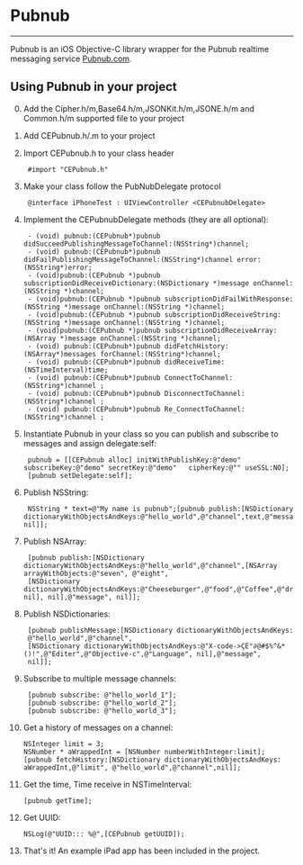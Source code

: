 # Pubnub
---

Pubnub is an iOS Objective-C library wrapper for the Pubnub realtime messaging service [Pubnub.com](http://www.pubnub.com/).

## Using Pubnub in your project

0. Add the Cipher.h/m,Base64.h/m,JSONKit.h/m,JSONE.h/m and Common.h/m supported file to your project 

1. Add CEPubnub.h/.m to your project

2. Import CEPubnub.h to your class header

        #import "CEPubnub.h"

3. Make your class follow the PubNubDelegate protocol

        @interface iPhoneTest : UIViewController <CEPubnubDelegate>

4. Implement the CEPubnubDelegate methods (they are all optional):

        - (void) pubnub:(CEPubnub*)pubnub didSucceedPublishingMessageToChannel:(NSString*)channel;
        - (void) pubnub:(CEPubnub*)pubnub didFailPublishingMessageToChannel:(NSString*)channel error:(NSString*)error;
        - (void)pubnub:(CEPubnub *)pubnub subscriptionDidReceiveDictionary:(NSDictionary *)message onChannel:(NSString *)channel;
        - (void)pubnub:(CEPubnub *)pubnub subscriptionDidFailWithResponse:(NSString *)message onChannel:(NSString *)channel;
        - (void)pubnub:(CEPubnub *)pubnub subscriptionDidReceiveString:(NSString *)message onChannel:(NSString *)channel;
        - (void)pubnub:(CEPubnub *)pubnub subscriptionDidReceiveArray:(NSArray *)message onChannel:(NSString *)channel;
        - (void) pubnub:(CEPubnub*)pubnub didFetchHistory:(NSArray*)messages forChannel:(NSString*)channel;
        - (void) pubnub:(CEPubnub*)pubnub didReceiveTime:(NSTimeInterval)time;
        - (void) pubnub:(CEPubnub*)pubnub ConnectToChannel:(NSString*)channel ;
		- (void) pubnub:(CEPubnub*)pubnub DisconnectToChannel:(NSString*)channel ;
		- (void) pubnub:(CEPubnub*)pubnub Re_ConnectToChannel:(NSString*)channel ;
       

5. Instantiate Pubnub in your class so you can publish and subscribe to messages and assign delegate:self:

        pubnub = [[CEPubnub alloc] initWithPublishKey:@"demo" subscribeKey:@"demo" secretKey:@"demo"   cipherKey:@"" useSSL:NO];
        [pubnub setDelegate:self];

6. Publish NSString:

        NSString * text=@"My name is pubnub";[pubnub publish:[NSDictionary dictionaryWithObjectsAndKeys:@"hello_world",@"channel",text,@"message", nil]];
    
7. Publish NSArray:

        [pubnub publish:[NSDictionary dictionaryWithObjectsAndKeys:@"hello_world",@"channel",[NSArray arrayWithObjects:@"seven", @"eight", 
        [NSDictionary dictionaryWithObjectsAndKeys:@"Cheeseburger",@"food",@"Coffee",@"drink", nil], nil],@"message", nil]];


8. Publish NSDictionaries:

        [pubnub publishMessage:[NSDictionary dictionaryWithObjectsAndKeys:
        @"hello_world",@"channel",
        [NSDictionary dictionaryWithObjectsAndKeys:@"X-code->ÇÈ°∂@#$%^&*()!",@"Editer",@"Objective-c",@"Language", nil],@"message",
        nil]];

9. Subscribe to multiple message channels:

        [pubnub subscribe: @"hello_world_1"];
        [pubnub subscribe: @"hello_world_2"];
        [pubnub subscribe: @"hello_world_3"];

10. Get a history of messages on a channel:

        NSInteger limit = 3;
        NSNumber * aWrappedInt = [NSNumber numberWithInteger:limit];
        [pubnub fetchHistory:[NSDictionary dictionaryWithObjectsAndKeys: aWrappedInt,@"limit", @"hello_world",@"channel",nil]];
   
    

11. Get the time, Time receive in NSTimeInterval:

        [pubnub getTime];
        
12. Get UUID:

        NSLog(@"UUID::: %@",[CEPubnub getUUID]);
        
13. That's it! An example iPad app has been included in the project.
